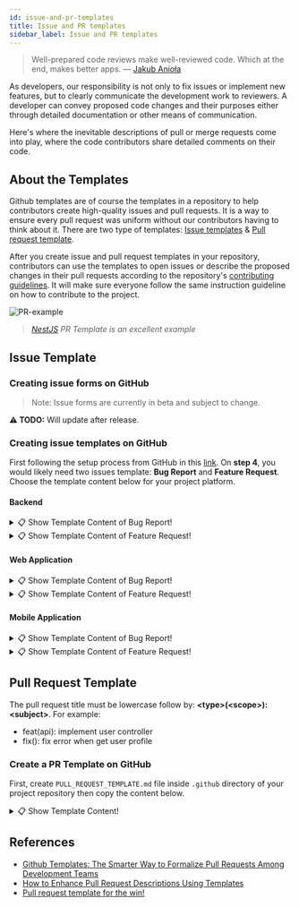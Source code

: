 ```yaml
---
id: issue-and-pr-templates
title: Issue and PR templates
sidebar_label: Issue and PR templates
---
```


> Well-prepared code reviews make well-reviewed code. Which at the end, makes better apps. — [Jakub Anioła](https://medium.com/rsq-technologies/pull-request-template-for-the-win-a248ba91ad90)

As developers, our responsibility is not only to fix issues or implement new features, but to clearly communicate the development work to reviewers. A developer can convey proposed code changes and their purposes either through detailed documentation or other means of communication.

Here's where the inevitable descriptions of pull or merge requests come into play, where the code contributors share detailed comments on their code.

## About the Templates

Github templates are of course the templates in a repository to help contributors create high-quality issues and pull requests. It is a way to ensure every pull request was uniform without our contributors having to think about it. There are two type of templates: [Issue templates](https://docs.github.com/en/free-pro-team@latest/github/building-a-strong-community/configuring-issue-templates-for-your-repository) & [Pull request template](https://docs.github.com/en/free-pro-team@latest/github/building-a-strong-community/creating-a-pull-request-template-for-your-repository).

After you create issue and pull request templates in your repository, contributors can use the templates to open issues or describe the proposed changes in their pull requests according to the repository's [contributing guidelines](https://www.google.com/). It will make sure everyone follow the same instruction guideline on how to contribute to the project.

![PR-example](/img/docs/company/pull-request-example.png)

> _[NestJS](https://github.com/nestjs/nest/blob/master/.github/PULL_REQUEST_TEMPLATE.md) PR Template is an excellent example_

## Issue Template

### Creating issue forms on GitHub

> Note: Issue forms are currently in beta and subject to change.

**⚠️ TODO:** Will update after release.

### Creating issue templates on GitHub

First following the setup process from GitHub in this [link](https://docs.github.com/en/communities/using-templates-to-encourage-useful-issues-and-pull-requests/configuring-issue-templates-for-your-repository#creating-issue-templates). On **step 4**, you would likely need two issues template: **Bug Report** and **Feature Request**. Choose the template content below for your project platform.

#### Backend

<details>
  <summary>📋 Show Template Content of Bug Report!</summary>

```md
## Bug Report

<!-- Describe the problem you're seeing, any important steps to reproduce. -->

## Current behavior

<!-- Describe how the issue manifests. -->

## Expected behavior

<!-- A clear and concise description of what you expected to happen (or code). -->

## Possible Solution

<!-- Only if you have suggestions on a fix for the bug -->
```

</details>

<details>
  <summary>📋 Show Template Content of Feature Request!</summary>

```md
## Feature Request

<!-- Describe what suggestion or request you would like to request. -->

## Is your feature request related to a problem? Please describe

<!-- A clear and concise description of what the problem is. Ex. I have an issue when [...] -->

## Describe the solution you'd like

<!-- A clear and concise description of what you want to happen. Add any considered drawbacks. -->

## Teachability, Documentation, Adoption, Migration Strategy

<!-- If you can, explain how users will be able to use this and possibly write out a version the docs. Maybe a screenshot or design? -->

## What is the motivation / use case for changing the behavior?

<!-- Describe the motivation or the concrete use case. -->
```

</details>

#### Web Application

<details>
  <summary>📋 Show Template Content of Bug Report!</summary>

```md
<!-- TODO -->
```

</details>

<details>
  <summary>📋 Show Template Content of Feature Request!</summary>

```md
<!-- TODO -->
```

</details>

#### Mobile Application

<details>
  <summary>📋 Show Template Content of Bug Report!</summary>

```md
<!-- TODO -->
```

</details>

<details>
  <summary>📋 Show Template Content of Feature Request!</summary>

```md
<!-- TODO -->
```

</details>

## Pull Request Template

The pull request title must be lowercase follow by: **&lt;type&gt;(&lt;scope&gt;): &lt;subject&gt;**.
For example:

- feat(api): implement user controller
- fix(): fix error when get user profile

### Create a PR Template on GitHub

First, create `PULL_REQUEST_TEMPLATE.md` file inside `.github` directory of your project repository then copy the content below.

<details>
  <summary>📋 Show Template Content!</summary>

````md
## PR Type

What kind of change does this PR introduce?

<!-- Please check the one that applies to this PR using "x". -->

```

[ ] Bugfix
[ ] Feature
[ ] Code style update (formatting, local variables)
[ ] Refactoring (no functional changes, no api changes)
[ ] Build related changes
[ ] CI related changes
[ ] Other... Please describe:

```

## What is the current behavior?

<!-- Please describe the current behavior that you are modifying, or link to a relevant issue. -->

Issue Number: N/A

## What is the new behavior?

<!-- Please include a summary of the change and which issue is fixed. Please provide the motivation for why this change is necessary at this stage of the product development cycle. -->

## Does this PR introduce a breaking change?

```

[ ] Yes
[ ] No

```

<!-- If this PR contains a breaking change, please describe the impact and migration path for existing applications below. -->

## PR Checklist

Please check if your PR fulfills the following requirements:

```

- [ ] The commit message follows our guidelines
- [ ] My code follows the style guidelines of this project
- [ ] I checked linter on local.
- [ ] I have performed a self-review of my own code
- [ ] I have commented my code, particularly in hard-to-understand areas
- [ ] I have made corresponding changes to the documentation
- [ ] I have added tests that prove my fix is effective or that my feature works
- [ ] New and existing unit tests pass locally with my changes

```
````

</details>

## References

- [Github Templates: The Smarter Way to Formalize Pull Requests Among Development Teams](https://medium.com/better-programming/github-templates-the-smarter-way-to-formalize-pull-requests-among-development-teams-89f8d6a204f)
- [How to Enhance Pull Request Descriptions Using Templates](https://blog.axosoft.com/enhancing-pull-request-descriptions-templates/)
- [Pull request template for the win!](https://medium.com/rsq-technologies/pull-request-template-for-the-win-a248ba91ad90)
